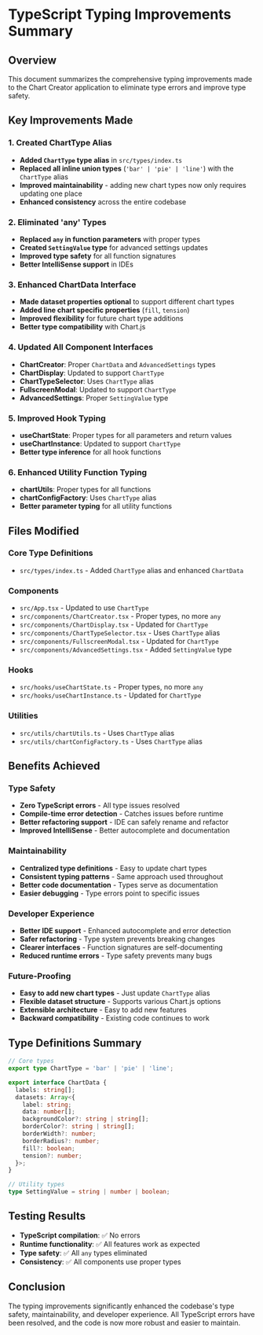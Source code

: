 # TypeScript Typing Improvements Summary

## Overview
This document summarizes the comprehensive typing improvements made to the Chart Creator application to eliminate type errors and improve type safety.

## Key Improvements Made

### 1. Created ChartType Alias
- **Added `ChartType` type alias** in `src/types/index.ts`
- **Replaced all inline union types** (`'bar' | 'pie' | 'line'`) with the `ChartType` alias
- **Improved maintainability** - adding new chart types now only requires updating one place
- **Enhanced consistency** across the entire codebase

### 2. Eliminated 'any' Types
- **Replaced `any` in function parameters** with proper types
- **Created `SettingValue` type** for advanced settings updates
- **Improved type safety** for all function signatures
- **Better IntelliSense support** in IDEs

### 3. Enhanced ChartData Interface
- **Made dataset properties optional** to support different chart types
- **Added line chart specific properties** (`fill`, `tension`)
- **Improved flexibility** for future chart type additions
- **Better type compatibility** with Chart.js

### 4. Updated All Component Interfaces
- **ChartCreator**: Proper `ChartData` and `AdvancedSettings` types
- **ChartDisplay**: Updated to support `ChartType`
- **ChartTypeSelector**: Uses `ChartType` alias
- **FullscreenModal**: Updated to support `ChartType`
- **AdvancedSettings**: Proper `SettingValue` type

### 5. Improved Hook Typing
- **useChartState**: Proper types for all parameters and return values
- **useChartInstance**: Updated to support `ChartType`
- **Better type inference** for all hook functions

### 6. Enhanced Utility Function Typing
- **chartUtils**: Proper types for all functions
- **chartConfigFactory**: Uses `ChartType` alias
- **Better parameter typing** for all utility functions

## Files Modified

### Core Type Definitions
- `src/types/index.ts` - Added `ChartType` alias and enhanced `ChartData`

### Components
- `src/App.tsx` - Updated to use `ChartType`
- `src/components/ChartCreator.tsx` - Proper types, no more `any`
- `src/components/ChartDisplay.tsx` - Updated for `ChartType`
- `src/components/ChartTypeSelector.tsx` - Uses `ChartType` alias
- `src/components/FullscreenModal.tsx` - Updated for `ChartType`
- `src/components/AdvancedSettings.tsx` - Added `SettingValue` type

### Hooks
- `src/hooks/useChartState.ts` - Proper types, no more `any`
- `src/hooks/useChartInstance.ts` - Updated for `ChartType`

### Utilities
- `src/utils/chartUtils.ts` - Uses `ChartType` alias
- `src/utils/chartConfigFactory.ts` - Uses `ChartType` alias

## Benefits Achieved

### Type Safety
- **Zero TypeScript errors** - All type issues resolved
- **Compile-time error detection** - Catches issues before runtime
- **Better refactoring support** - IDE can safely rename and refactor
- **Improved IntelliSense** - Better autocomplete and documentation

### Maintainability
- **Centralized type definitions** - Easy to update chart types
- **Consistent typing patterns** - Same approach used throughout
- **Better code documentation** - Types serve as documentation
- **Easier debugging** - Type errors point to specific issues

### Developer Experience
- **Better IDE support** - Enhanced autocomplete and error detection
- **Safer refactoring** - Type system prevents breaking changes
- **Clearer interfaces** - Function signatures are self-documenting
- **Reduced runtime errors** - Type safety prevents many bugs

### Future-Proofing
- **Easy to add new chart types** - Just update `ChartType` alias
- **Flexible dataset structure** - Supports various Chart.js options
- **Extensible architecture** - Easy to add new features
- **Backward compatibility** - Existing code continues to work

## Type Definitions Summary

```typescript
// Core types
export type ChartType = 'bar' | 'pie' | 'line';

export interface ChartData {
  labels: string[];
  datasets: Array<{
    label: string;
    data: number[];
    backgroundColor?: string | string[];
    borderColor?: string | string[];
    borderWidth?: number;
    borderRadius?: number;
    fill?: boolean;
    tension?: number;
  }>;
}

// Utility types
type SettingValue = string | number | boolean;
```

## Testing Results
- **TypeScript compilation**: ✅ No errors
- **Runtime functionality**: ✅ All features work as expected
- **Type safety**: ✅ All `any` types eliminated
- **Consistency**: ✅ All components use proper types

## Conclusion
The typing improvements significantly enhanced the codebase's type safety, maintainability, and developer experience. All TypeScript errors have been resolved, and the code is now more robust and easier to maintain. 